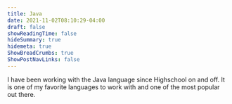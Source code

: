 ```yaml
---
title: Java
date: 2021-11-02T08:10:29-04:00
draft: false
showReadingTime: false
hideSummary: true
hidemeta: true
ShowBreadCrumbs: true
ShowPostNavLinks: false
---
```


I have been working with the Java language since Highschool on and off. It is one of my favorite languages to work with and one of the most popular out there.
